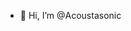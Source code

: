 - 👋 Hi, I’m @Acoustasonic


<!---
Acoustasonic/Acoustasonic is a ✨ special ✨ repository because its `README.md` (this file) appears on your GitHub profile.
You can click the Preview link to take a look at your changes.
--->
